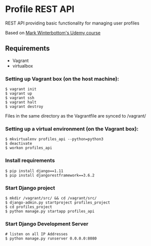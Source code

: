 # Profile REST API

REST API providing basic functionality for managing user profiles

Based on [Mark Winterbottom's Udemy course](https://www.udemy.com/django-python)

## Requirements
* Vagrant
* virtualbox

### Setting up Vagrant box (on the host machine):
```
$ vagrant init
$ vagrant up
$ vagrant ssh
$ vagrant halt
$ vagrant destroy

```

Files in the same directory as the Vagrantfile are synced to /vagrant/

### Setting up a virtual environment (on the Vagrant box):
```
$ mkvirtualenv profiles_api --python=python3
$ deactivate
$ workon profiles_api
```

### Install requirements
```
$ pip install django==1.11
$ pip install djangorestframework==3.6.2
```

### Start Django project
```
$ mkdir /vagrant/src/ && cd /vagrant/src/
$ django-admin.py startproject profiles_project
$ cd profiles_project
$ python manage.py startapp profiles_api
```

### Start Django Development Server
```
# listen on all IP Addresses
$ python manage.py runserver 0.0.0.0:8080
```
